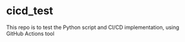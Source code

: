 # cicd_test
This repo is to test the Python script and CI/CD implementation, using GitHub Actions tool
